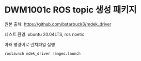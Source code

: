 # DWM1001c ROS topic 생성 패키지

원본 출처: https://github.com/bstarbuck3/mdek_driver

테스트 환경: ubuntu 20.04LTS, ros noetic 

아래 명령어로 런치파일 실행

    roslaunch mdek_driver ranges.launch

  
